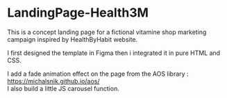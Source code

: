 # LandingPage-Health3M

This is a concept landing page for a fictional vitamine shop marketing campaign inspired by HealthByHabit website.

I first designed the template in Figma then i integrated it in pure HTML and CSS.

I add a fade animation effect on the page from the AOS library : https://michalsnik.github.io/aos/ <br>
I also build a little JS carousel function.


